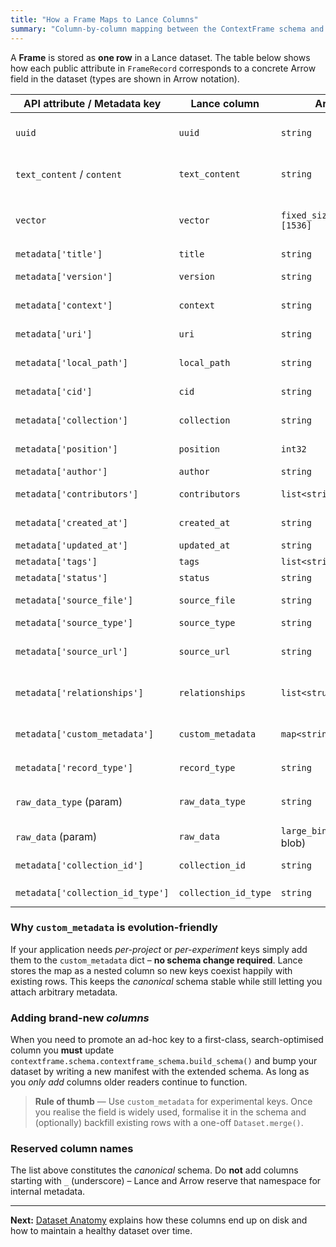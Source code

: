 ```yaml
---
title: "How a Frame Maps to Lance Columns"
summary: "Column-by-column mapping between the ContextFrame schema and the underlying Lance dataset."
---
```


A **Frame** is stored as **one row** in a Lance dataset.  The table below shows
how each public attribute in `FrameRecord` corresponds to a concrete Arrow
field in the dataset (types are shown in Arrow notation).

| API attribute / Metadata key | Lance column | Arrow type | Notes |
|------------------------------|--------------|------------|-------|
| `uuid`                       | `uuid`       | `string`   | Mandatory primary key (universally unique) |
| `text_content` / `content`   | `text_content` | `string` | Full document body (Markdown, plain-text, …) |
| `vector`                     | `vector`     | `fixed_size_list<float32>[1536]` | Embedding; dimension configurable via `embed_dim` |
| `metadata['title']`          | `title`      | `string`   | Required |
| `metadata['version']`        | `version`    | `string`   | Semantic version string (e.g. `1.2.0`) |
| `metadata['context']`        | `context`    | `string`   | Free-form domain / model context |
| `metadata['uri']`            | `uri`        | `string`   | External canonical URI if any |
| `metadata['local_path']`     | `local_path` | `string`   | Original source file path |
| `metadata['cid']`            | `cid`        | `string`   | Content-addressable hash (IPFS CID, …) |
| `metadata['collection']`     | `collection` | `string`   | Logical collection name |
| `metadata['position']`       | `position`   | `int32`    | Positional index within collection |
| `metadata['author']`         | `author`     | `string`   | Primary author |
| `metadata['contributors']`   | `contributors` | `list<string>` | Additional contributors |
| `metadata['created_at']`     | `created_at` | `string`   | ISO-8601 date (`YYYY-MM-DD`) |
| `metadata['updated_at']`     | `updated_at` | `string`   | ISO-8601 date |
| `metadata['tags']`           | `tags`       | `list<string>` | Arbitrary keywords |
| `metadata['status']`         | `status`     | `string`   | `draft`, `published`, … |
| `metadata['source_file']`    | `source_file`| `string`   | Filename of the original artefact |
| `metadata['source_type']`    | `source_type`| `string`   | `pdf`, `html`, `image`, … |
| `metadata['source_url']`     | `source_url` | `string`   | HTTP URL if harvested from the web |
| `metadata['relationships']`  | `relationships` | `list<struct{…}>` | Contains parent/child/member-of links |
| `metadata['custom_metadata']`| `custom_metadata` | `map<string, string>` | **Extensible** key/value area – safe for schema evolution |
| `metadata['record_type']`    | `record_type`| `string`   | `document` \| `collection_header` |
| `raw_data_type` (param)      | `raw_data_type` | `string` | MIME type, only present if `raw_data` is set |
| `raw_data` (param)           | `raw_data`   | `large_binary` (Lance blob) | Raw bytes for images/audio/etc. |
| `metadata['collection_id']` | `collection_id` | `string` | Unique identifier for the collection |
| `metadata['collection_id_type']` | `collection_id_type` | `string` | `uuid` \| `uri` \| `cid` \| `string` |

### Why `custom_metadata` is evolution-friendly

If your application needs *per-project* or *per-experiment* keys simply add
them to the `custom_metadata` dict – **no schema change required**.  Lance
stores the map as a nested column so new keys coexist happily with existing
rows.  This keeps the *canonical* schema stable while still letting you attach
arbitrary metadata.

### Adding brand-new *columns*

When you need to promote an ad-hoc key to a first-class, search-optimised
column you **must** update `contextframe.schema.contextframe_schema.build_schema()`
and bump your dataset by writing a new manifest with the extended schema.  As
long as you *only add* columns older readers continue to function.

> **Rule of thumb** — Use `custom_metadata` for experimental keys.  Once you
> realise the field is widely used, formalise it in the schema and (optionally)
> backfill existing rows with a one-off `Dataset.merge()`.

### Reserved column names

The list above constitutes the *canonical* schema.  Do **not** add columns
starting with `_` (underscore) – Lance and Arrow reserve that namespace for
internal metadata.

---

**Next:** [Dataset Anatomy](dataset_layout.md) explains how these columns end up
on disk and how to maintain a healthy dataset over time. 